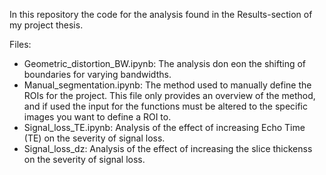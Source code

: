 In this repository the code for the analysis found in the Results-section of my project thesis. 

Files:
- Geometric_distortion_BW.ipynb: The analysis don eon the shifting of boundaries for varying bandwidths.
- Manual_segmentation.ipynb: The method used to manually define the ROIs for the project. This file only provides an overview of the method, and if used the input for the functions must be altered to the specific images you want to define a ROI to.
- Signal_loss_TE.ipynb: Analysis of the effect of increasing Echo Time (TE) on the severity of signal loss.
- Signal_loss_dz: Analysis of the effect of increasing the slice thickenss on the severity of signal loss.
